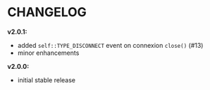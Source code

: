 # CHANGELOG

**v2.0.1:**

  - added `self::TYPE_DISCONNECT` event on connexion `close()` (#13)
  - minor enhancements

**v2.0.0:**

  - initial stable release